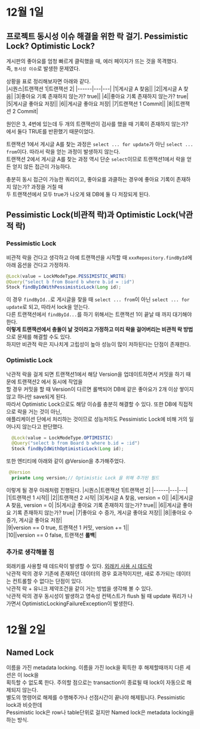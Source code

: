 # 12월 1일
## 프로젝트 동시성 이슈 해결을 위한 락 걸기. Pessimistic Lock? Optimistic Lock?
게시판의 좋아요를 엄청 빠르게 클릭했을 때, 에러 페이지가 뜨는 것을 목격했다.  
즉, `동시성 이슈`로 발생한 문제였다.  

상황을 표로 정리해보자면 아래와 같다.  
|시퀀스|트랜잭션 1|트랜잭션 2|
|------|---|---|
|1|게시글 A 찾음||
|2||게시글 A 찾음|
|3|좋아요 기록 존재하지 않는가? true||
|4||좋아요 기록 존재하지 않는가? true|
|5|게시글 좋아요 저장||
|6||게시글 좋아요 저장|
|7|트랜잭션 1 Commit||
|8||트랜잭션 2 Commit|  
  
원인은 3, 4번에 있는데 두 개의 트랜잭션이 검사를 했을 때 기록이 존재하지 않는가? 에서 둘다 TRUE를 반환했기 때문이었다.  

트랜잭션 1에서 게시글 A를 찾는 과정은 `select ... for update`가 아닌 `select ... from`이다. 따라서 락을 얻는 과정이 발생하지 않는다.  
트랜잭션 2에서 게시글 A를 찾는 과정 역시 단순 `select`이므로 트랜잭션1에서 락을 얻든 얻지 않든 접근이 가능하다.  

충분히 동시 접근이 가능한 쿼리이고, 좋아요를 과클하는 경우에 좋아요 기록이 존재하지 않는가? 과정을 거칠 때  
두 트랜잭션에서 모두 true가 나오게 돼 DB에 둘 다 저장되게 된다.  

## Pessimistic Lock(비관적 락)과 Optimistic Lock(낙관적 락)  
### Pessimistic Lock
비관적 락을 건다고 생각하고 아예 트랜잭션을 시작할 때 `xxxRepository.findById`에 아래 옵션을 건다고 가정하자.  
```java
@Lock(value = LockModeType.PESSIMISTIC_WRITE)
@Query("select b from Board b where b.id = :id")
Stock findByIdWithPessimisticLock(Long id);
```
이 경우 `findById..`로 게시글을 찾을 때 `select ... from`이 아닌 `select ... for update`로 되고, 따라서 lock을 얻는다.  
다른 트랜잭션에서 `findById...`를 하기 위해서는 트랜잭션 1이 끝날 때 까지 대기해야 한다.  
**이렇게 트랜잭션에서 충돌이 날 것이라고 가정하고 미리 락을 걸어버리는 비관적 락 방법**으로 문제를 해결할 수도 있다.  
하지만 비관적 락은 지나치게 고립성이 높아 성능이 많이 저하된다는 단점이 존재한다.  

### Optimistic Lock
낙관적 락을 걸게 되면 트랜잭션1에서 해당 Version을 업데이트하면서 커밋을 하기 때문에 트랜잭션2 에서 동시에 작업을  
할 경우 커밋을 할 때 Version이 다르면 롤백되어 DB에 같은 좋아요가 2개 이상 쌓이지 않고 하나만 save되게 된다.  
따라서 Optimistic Lock으로도 해당 이슈를 충분히 해결할 수 있다. 또한 DB에 직접적으로 락을 거는 것이 아닌,  
애플리케이션 단에서 처리하는 것이므로 성능저하도 Pessimistic Lock에 비해 거의 일어나지 않는다고 판단했다.  
```java
  @Lock(value = LockModeType.OPTIMISTIC)
  @Query("select b from Board b where b.id = :id")
  Stock findByIdWithOptimisticLock(Long id);
```
또한 엔티티에 아래와 같이 @Version을 추가해주었다.  
```java
 @Version
  private Long version;// Optimistic Lock 을 위해 추가된 필드
```
이렇게 될 경우 아래처럼 진행된다.
|시퀀스|트랜잭션 1|트랜잭션 2|
|------|---|---|
|1|트랜잭션 1 시작||
|2||트랜잭션 2 시작|
|3|게시글 A 찾음, version = 0||
|4||게시글 A 찾음, version = 0|
|5|게시글 좋아요 기록 존재하지 않는가? true||
|6||게시글 좋아요 기록 존재하지 않는가? true|
|7|좋아요 수 증가, 게시글 좋아요 저장||
|8||좋아요 수 증가, 게시글 좋아요 저장|  
|9|version == 0 true, 트랜잭션 1 커밋, version += 1||  
|10||version == 0 false, 트랜잭션 **롤백**|  

### 추가로 생각해볼 점
외래키를 사용할 때 데드락이 발생할 수 있다. [외래키 사용 시 데드락](https://junghyungil.tistory.com/m/178)  
낙관적 락의 경우 기존에 존재하던 데이터의 경우 효과적이지만, 새로 추가되는 데이터는 컨트롤할 수 없다는 단점이 있다.  
낙관적 락 + 유니크 제약조건을 같이 거는 방법을 생각해 볼 수 있다.  
낙관적 락의 경우 동시성이 발생하고 영속성 컨텍스트가 flush 될 때 update 쿼리가 나가면서 OptimisticLockingFailureException이 발생한다.  

# 12월  2일
## Named Lock
이름을 가진 metadata locking. 이름을 가진 lock을 획득한 후 해제할때까지 다른 세션은 이 lock을  
획득할 수 없도록 한다. 주의할 점으로는 transaction이 종료될 때 lock이 자동으로 해제되지 않는다.  
별도의 명령어로 해제를 수행해주거나 선점시간이 끝나야 해제됩니다. Pessimistic lock과 비슷한데  
Pessimistic lock은 row나 table단위로 걸지만 Named lock은 metadata locking을 하는 방식.  





